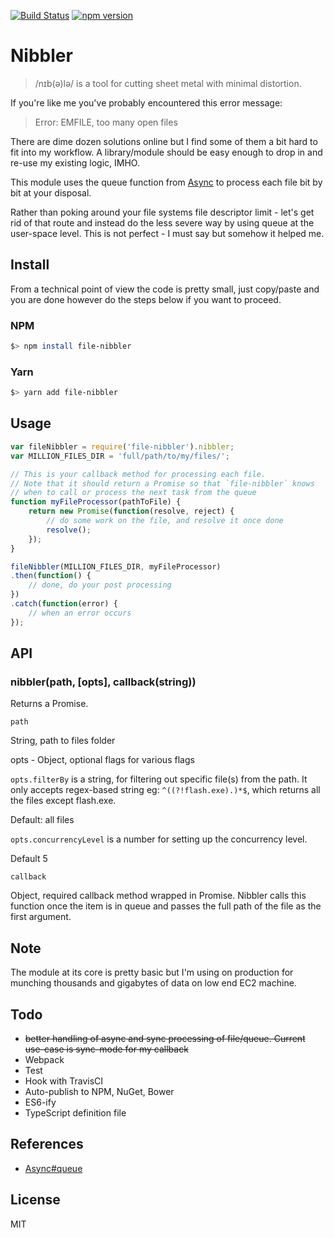 [![Build Status](https://travis-ci.org/rixrix/file-nibbler.svg?branch=master)](https://travis-ci.org/rixrix/file-nibbler)
[![npm version](https://badge.fury.io/js/file-nibbler.svg)](https://badge.fury.io/js/file-nibbler)

# Nibbler

> /nɪb(ə)lə/ is a tool for cutting sheet metal with minimal distortion.

If you're like me you've probably encountered this error message:

> Error: EMFILE, too many open files

There are dime dozen solutions online but I find some of them a bit hard to fit into my workflow. A library/module should be easy enough to drop in and re-use my existing logic, IMHO.

This module uses the queue function from [Async](https://caolan.github.io/async/) to process each file bit by bit at your disposal.

Rather than poking around your file systems file descriptor limit - let's get rid of that route and instead do the less severe way by using queue at the user-space level. This is not perfect - I must say but somehow it helped me.

## Install

From a technical point of view the code is pretty small, just copy/paste and you are done however do the steps below if you want to proceed.

### NPM

```bash
$> npm install file-nibbler
```

### Yarn
```bash
$> yarn add file-nibbler
```

## Usage

```javascript
var fileNibbler = require('file-nibbler').nibbler;
var MILLION_FILES_DIR = 'full/path/to/my/files/';

// This is your callback method for processing each file.
// Note that it should return a Promise so that `file-nibbler` knows
// when to call or process the next task from the queue
function myFileProcessor(pathToFile) {
    return new Promise(function(resolve, reject) {
        // do some work on the file, and resolve it once done
        resolve();
    });
}

fileNibbler(MILLION_FILES_DIR, myFileProcessor)
.then(function() {
    // done, do your post processing
})
.catch(function(error) {
    // when an error occurs
});

```

## API

### nibbler(path, [opts], callback(string))
Returns a Promise.

`path`

String, path to files folder

opts - Object, optional flags for various flags

`opts.filterBy` is a string, for filtering out specific file(s) from the path. It only accepts regex-based string eg: `^((?!flash.exe).)*$`, which returns all the files except flash.exe.

Default: all files

`opts.concurrencyLevel` is a number for setting up the concurrency level.

Default 5

`callback`

Object, required callback method wrapped in Promise. Nibbler calls this function once the item is in queue and passes the full path of the file as the first argument.


## Note

The module at its core is pretty basic but I'm using on production for munching thousands and gigabytes of data on low end EC2 machine.

## Todo

* ~~better handling of async and sync processing of file/queue. Current use-case is sync-mode for my callback~~
* Webpack
* Test
* Hook with TravisCI
* Auto-publish to NPM, NuGet, Bower
* ES6-ify
* TypeScript definition file

## References
* [Async#queue](https://caolan.github.io/async/docs.html#queue)

## License

MIT
